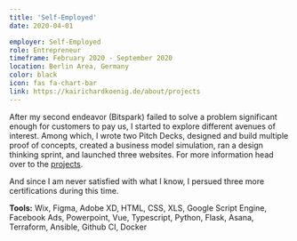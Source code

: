 ```yaml
---
title: 'Self-Employed'
date: 2020-04-01

employer: Self-Employed
role: Entrepreneur
timeframe: February 2020 - September 2020
location: Berlin Area, Germany
color: black
icon: fas fa-chart-bar
link: https://kairichardkoenig.de/about/projects
---
```


After my second endeavor (Bitspark) failed to solve a problem significant enough for customers to pay us, I started to explore different avenues of interest. Among which, I wrote two Pitch Decks, designed and build multiple proof of concepts, created a business model simulation, ran a design thinking sprint, and launched three websites.  For more information head over to the [projects](https://kairichardkoenig.de/about/projects).

And since I am never satisfied with what I know, I persued three more certifications during this time.

**Tools:** <span class="text-monospaced">Wix, Figma, Adobe XD, HTML, CSS, XLS, Google Script Engine, Facebook Ads, Powerpoint, Vue, Typescript, Python, Flask, Asana, Terraform, Ansible, Github CI, Docker</span>
